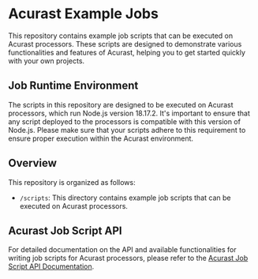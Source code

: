 # Acurast Example Jobs

This repository contains example job scripts that can be executed on Acurast processors. These scripts are designed to demonstrate various functionalities and features of Acurast, helping you to get started quickly with your own projects.

## Job Runtime Environment

The scripts in this repository are designed to be executed on Acurast processors, which run Node.js version 18.17.2. It's important to ensure that any script deployed to the processors is compatible with this version of Node.js. Please make sure that your scripts adhere to this requirement to ensure proper execution within the Acurast environment.

## Overview

This repository is organized as follows:

- `/scripts`: This directory contains example job scripts that can be executed on Acurast processors.

## Acurast Job Script API

For detailed documentation on the API and available functionalities for writing job scripts for Acurast processors, please refer to the [Acurast Job Script API Documentation](https://docs.acurast.com/developers/job-runtime-environment/).